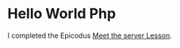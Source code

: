 # Hello World Php

I completed the Epicodus [Meet the server Lesson](https://www.learnhowtoprogram.com/php/php-basics/meet-the-server).


